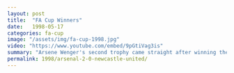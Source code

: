 ```yaml
---
layout: post
title:  "FA Cup Winners"
date:   1998-05-17
categories: fa-cup
image: "/assets/img/fa-cup-1998.jpg"
video: "https://www.youtube.com/embed/9pGtiVag3is"
summary: "Arsene Wenger's second trophy came straight after winning the league as he recorded a well deserved FA Cup victory over Newcastle United. Goals from Anelka and Overmars sealed the victory and Arsenal's 7th FA Cup."
permalink: 1998/arsenal-2-0-newcastle-united/
---
```

